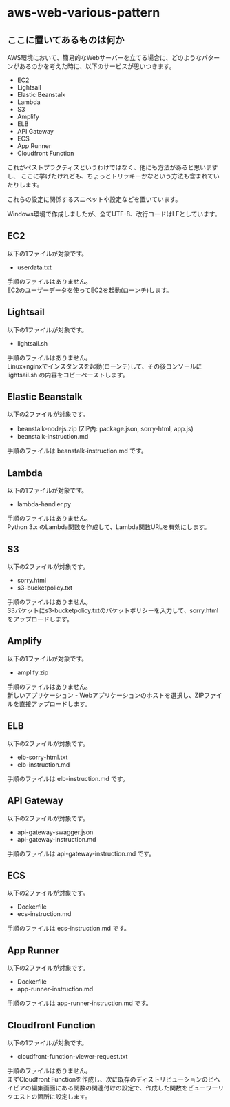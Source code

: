 # aws-web-various-pattern

## ここに置いてあるものは何か

AWS環境において、簡易的なWebサーバーを立てる場合に、どのようなパターンがあるのかを考えた時に、以下のサービスが思いつきます。

- EC2
- Lightsail
- Elastic Beanstalk
- Lambda
- S3
- Amplify
- ELB
- API Gateway
- ECS
- App Runner
- Cloudfront Function

これがベストプラクティスというわけではなく、他にも方法があると思いますし、
ここに挙げたけれども、ちょっとトリッキーかなという方法も含まれていたりします。

これらの設定に関係するスニペットや設定などを置いています。

Windows環境で作成しましたが、全てUTF-8、改行コードはLFとしています。

## EC2

以下の1ファイルが対象です。

- userdata.txt

手順のファイルはありません。  
EC2のユーザーデータを使ってEC2を起動(ローンチ)します。

## Lightsail

以下の1ファイルが対象です。

- lightsail.sh

手順のファイルはありません。  
Linux+nginxでインスタンスを起動(ローンチ)して、その後コンソールに lightsail.sh の内容をコピーペーストします。

## Elastic Beanstalk

以下の2ファイルが対象です。

- beanstalk-nodejs.zip (ZIP内: package.json, sorry-html, app.js)
- beanstalk-instruction.md

手順のファイルは beanstalk-instruction.md です。  

## Lambda

以下の1ファイルが対象です。

- lambda-handler.py

手順のファイルはありません。  
Python 3.x のLambda関数を作成して、Lambda関数URLを有効にします。

## S3

以下の2ファイルが対象です。

- sorry.html
- s3-bucketpolicy.txt

手順のファイルはありません。  
S3バケットにs3-bucketpolicy.txtのバケットポリシーを入力して、sorry.html をアップロードします。

## Amplify

以下の1ファイルが対象です。

- amplify.zip

手順のファイルはありません。  
新しいアプリケーション - Webアプリケーションのホストを選択し、ZIPファイルを直接アップロードします。

## ELB

以下の2ファイルが対象です。

- elb-sorry-html.txt
- elb-instruction.md

手順のファイルは elb-instruction.md です。  

## API Gateway

以下の2ファイルが対象です。

- api-gateway-swagger.json
- api-gateway-instruction.md

手順のファイルは api-gateway-instruction.md です。  

## ECS

以下の2ファイルが対象です。

- Dockerfile
- ecs-instruction.md

手順のファイルは ecs-instruction.md です。  

## App Runner

以下の2ファイルが対象です。

- Dockerfile
- app-runner-instruction.md

手順のファイルは app-runner-instruction.md です。  

## Cloudfront Function

以下の1ファイルが対象です。

- cloudfront-function-viewer-request.txt

手順のファイルはありません。  
まずCloudfront Functionを作成し、次に既存のディストリビューションのビヘイビアの編集画面にある関数の関連付けの設定で、作成した関数をビューワーリクエストの箇所に設定します。
